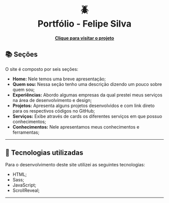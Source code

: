 <h1 align="center">
  🪲<br>Portfólio - Felipe Silva
</h1>


<h4 align="center"><a href="https://portfolio-404felipe.vercel.app/">Clique para visitar o projeto</a></h4>

## 📚 Seções

O site é composto por seis seções:

- **Home:** Nele temos uma breve apresentação;
- **Quem sou:** Nessa seção tenho uma descrição dizendo um pouco sobre quem sou;
- **Experiências:** Abordo algumas empresas da qual prestei meus serviços na área de desenvolvimento e design;
- **Projetos:** Apresenta alguns projetos desenvolvidos e com link direto para os respectivos códigos no GitHub;
- **Serviços:** Exibe através de cards os diferentes serviços em que possuo conhecimentos;
- **Conhecimentos:** Nele apresentamos meus conhecimentos e ferramentas;

---

## 💼 Tecnologias utilizadas

Para o desenvolvimento deste site utilizei as seguintes tecnologias:

- HTML;
- Sass;
- JavaScript;
- ScrollReveal;

---

